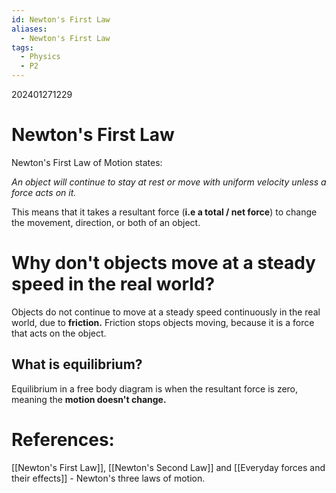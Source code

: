 ```yaml
---
id: Newton's First Law
aliases:
  - Newton's First Law
tags:
  - Physics
  - P2
---
```

202401271229
# Newton's First Law

Newton's First Law of Motion states:

*An object will continue to stay at rest or move with uniform velocity unless a force acts on it.* 

This means that it takes a resultant force (**i.e a total / net force**) to change the movement, direction, or both of an object.

# Why don't objects move at a steady speed in the real world?

Objects do not continue to move at a steady speed continuously in the real world, due to **friction.** Friction stops objects moving, because it is a force that acts on the object.

## What is equilibrium?

Equilibrium in a free body diagram is when the resultant force is zero, meaning the **motion doesn't change.** 

# References:

[[Newton's First Law]], [[Newton's Second Law]] and [[Everyday forces and their effects]] - Newton's three laws of motion.